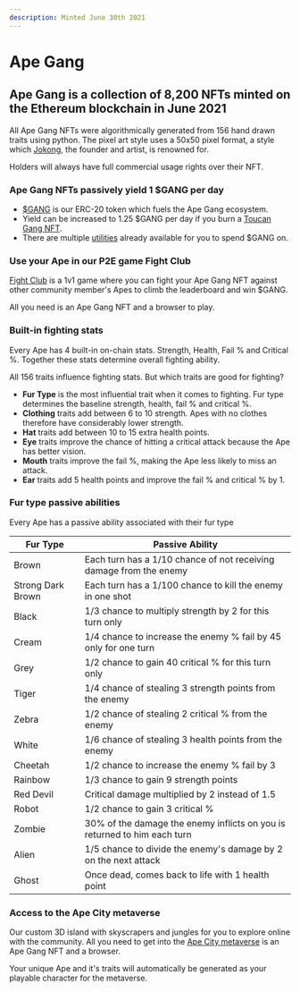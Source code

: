 ```yaml
---
description: Minted June 30th 2021
---
```


# Ape Gang

## Ape Gang is a collection of 8,200 NFTs minted on the Ethereum blockchain in June 2021

All Ape Gang NFTs were algorithmically generated from 156 hand drawn traits using python. The pixel art style uses a 50x50 pixel format, a style which [Jokong](../about-us/founders.md), the founder and artist, is renowned for.

Holders will always have full commercial usage rights over their NFT.

### Ape Gang NFTs passively yield 1 $GANG per day

* [$GANG](../the-ecosystem/usdgang-token.md) is our ERC-20 token which fuels the Ape Gang ecosystem.
* Yield can be increased to 1.25 $GANG per day if you burn a [Toucan Gang NFT](toucan-gang.md).
* There are multiple [utilities](../the-ecosystem/utilities.md) already available for you to spend $GANG on.

### Use your Ape in our P2E game Fight Club

[Fight Club](../play-to-earn/fight-club.md) is a 1v1 game where you can fight your Ape Gang NFT against other community member's Apes to climb the leaderboard and win $GANG.

All you need is an Ape Gang NFT and a browser to play.

### Built-in fighting stats

Every Ape has 4 built-in on-chain stats. Strength, Health, Fail % and Critical %. Together these stats determine overall fighting ability.

All 156 traits influence fighting stats. But which traits are good for fighting?

* **Fur Type** is the most influential trait when it comes to fighting. Fur type determines the baseline strength, health, fail % and critical %.
* **Clothing** traits add between 6 to 10 strength. Apes with no clothes therefore have considerably lower strength.
* **Hat** traits add between 10 to 15 extra health points.
* **Eye** traits improve the chance of hitting a critical attack because the Ape has better vision.
* **Mouth** traits improve the fail %, making the Ape less likely to miss an attack.
* **Ear** traits add 5 health points and improve the fail % and critical % by 1.

### Fur type passive abilities

Every Ape has a passive ability associated with their fur type

| Fur Type          | Passive Ability                                                          |
| ----------------- | ------------------------------------------------------------------------ |
| Brown             | Each turn has a 1/10 chance of not receiving damage from the enemy       |
| Strong Dark Brown | Each turn has a 1/100 chance to kill the enemy in one shot               |
| Black             | 1/3 chance to multiply strength by 2 for this turn only                  |
| Cream             | 1/4 chance to increase the enemy % fail by 45 only for one turn          |
| Grey              | 1/2 chance to gain 40 critical % for this turn only                      |
| Tiger             | 1/4 chance of stealing 3 strength points from the enemy                  |
| Zebra             | 1/2 chance of stealing 2 critical % from the enemy                       |
| White             | 1/6 chance of stealing 3 health points from the enemy                    |
| Cheetah           | 1/2 chance to increase the enemy % fail by 3                             |
| Rainbow           | 1/3 chance to gain 9 strength points                                     |
| Red Devil         | Critical damage multiplied by 2 instead of 1.5                           |
| Robot             | 1/2 chance to gain 3 critical %                                          |
| Zombie            | 30% of the damage the enemy inflicts on you is returned to him each turn |
| Alien             | 1/5 chance to divide the enemy's damage by 2 on the next attack          |
| Ghost             | Once dead, comes back to life with 1 health point                        |

### Access to the Ape City metaverse

Our custom 3D island with skyscrapers and jungles for you to explore online with the community. All you need to get into the [Ape City metaverse](../the-ecosystem/ape-city-3d-metaverse.md) is an Ape Gang NFT and a browser.

Your unique Ape and it's traits will automatically be generated as your playable character for the metaverse.
